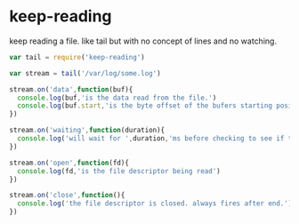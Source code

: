 # keep-reading
keep reading a file. like tail but with no concept of lines and no watching.

```js
var tail = require('keep-reading')

var stream = tail('/var/log/some.log')

stream.on('data',function(buf){
  console.log(buf,'is the data read from the file.')
  console.log(buf.start,'is the byte offset of the bufers starting position in the file')
})

stream.on('waiting',function(duration){
  console.log('will wait for ',duration,'ms before checking to see if the file has more data. exponential backoff')
})

stream.on('open',function(fd){
  console.log(fd,'is the file descriptor being read')
})

stream.on('close',function(){
  console.log('the file descriptor is closed. always fires after end.')
})

```


  

